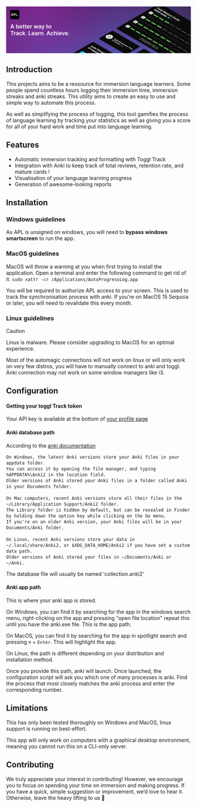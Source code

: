 ![AutoProgressLog](apl-assets/Banner.png)

## Introduction
This projects aims to be a ressource for immersion language learners. Some people spend countless hours logging their immersion time, immersion streaks and anki streaks. This utility aims to create an easy to use and simple way to automate this process.

As well as simplifying the process of logging, this tool gamifies the process of language learning by tracking your statistics as well as giving you a score for all of your hard work and time put into language learning.

## Features

* Automatic immersion tracking and formatting with Toggl Track
* Integration with Anki to keep track of total reviews, retention rate, and mature cards !
* Visualisation of your language learning progress
* Generation of awesome-looking reports
 
## Installation

### Windows guidelines
As APL is unsigned on windows, you will need to **bypass windows smartscreen** to run the app.

### MacOS guidelines
MacOS will throw a warning at you when first trying to install the application. 
Open a terminal and enter the following command to get rid of it.
`sudo xattr -cr /Applications/AutoProgressLog.app`

You will be required to authorize APL access to your screen. This is used to track the synchronisation process with anki.
If you're on MacOS 15 Sequoia or later, you will need to revalidate this every month.

### Linux guidelines

> [!CAUTION]
> Linux is malware. Please consider upgrading to MacOS for an optimal experience.

Most of the automagic connections will not work on linux or will only work on very few distros, you will have to manually connect to anki and toggl.
Anki connection may not work on some window managers like i3.

## Configuration

#### Getting your toggl Track token
Your API key is available at the bottom of [your profile page](https://track.toggl.com/profile)

#### Anki database path

According to the [anki documentation](https://docs.ankiweb.net/files.html#:~:text=On%20Windows%2C%20the%20latest%20Anki,Anki%20in%20your%20Documents%20folder)
```
On Windows, the latest Anki versions store your Anki files in your appdata folder. 
You can access it by opening the file manager, and typing %APPDATA%\Anki2 in the location field. 
Older versions of Anki stored your Anki files in a folder called Anki in your Documents folder.

On Mac computers, recent Anki versions store all their files in the ~/Library/Application Support/Anki2 folder. 
The Library folder is hidden by default, but can be revealed in Finder by holding down the option key while clicking on the Go menu. 
If you're on an older Anki version, your Anki files will be in your Documents/Anki folder.

On Linux, recent Anki versions store your data in ~/.local/share/Anki2, or $XDG_DATA_HOME/Anki2 if you have set a custom data path. 
Older versions of Anki stored your files in ~/Documents/Anki or ~/Anki.
```
The database file will usually be named 'collection.anki2' 

#### Anki app path
This is where your anki app is stored. 

On Windows, you can find it by searching for the app in the windows search menu, right-clicking on the app and pressing "open file location" repeat this until you have the anki.exe file. This is the app path. 

On MacOS, you can find it by searching for the app in spotlight search and pressing `⌘` + `Enter`. This will highlight the app.

On Linux, the path is different depending on your distribution and installation method.

Once you provide this path, anki will launch. Once launched, the configuration script will ask you which one of many processes is anki. Find the process that most closely matches the anki process and enter the corresponding number.

#### 
## Limitations
This has only been tested thoroughly on Windows and MacOS, linux support is running on best-effort.

This app will only work on computers with a graphical desktop environment, meaning you cannot run this on a CLI-only server.

## Contributing
We truly appreciate your interest in contributing! However, we encourage you to focus on spending your time on immersion and making progress. If you have a quick, simple suggestion or improvement, we’d love to hear it. Otherwise, leave the heavy lifting to us 💪 
